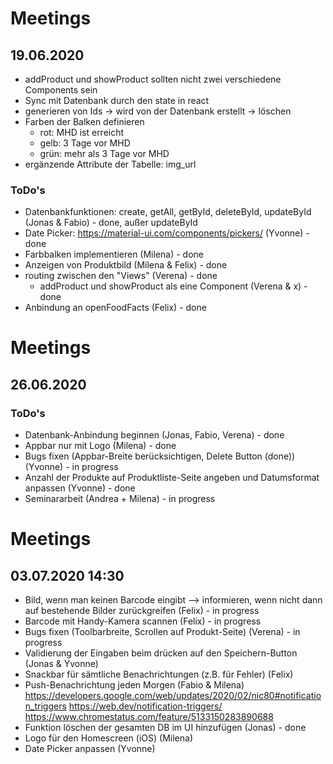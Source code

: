 # Meetings
## 19.06.2020
- addProduct und showProduct sollten nicht zwei verschiedene Components sein
- Sync mit Datenbank durch den state in react
- generieren von Ids -> wird von der Datenbank erstellt -> löschen
- Farben der Balken definieren
    - rot: MHD ist erreicht
    - gelb: 3 Tage vor MHD
    - grün: mehr als 3 Tage vor MHD
- ergänzende Attribute der Tabelle: img_url

### ToDo's
- Datenbankfunktionen: create, getAll, getById, deleteById, updateById (Jonas & Fabio) - done, außer updateById
- Date Picker: https://material-ui.com/components/pickers/ (Yvonne) - done
- Farbbalken implementieren (Milena) - done
- Anzeigen von Produktbild (Milena & Felix) - done
- routing zwischen den "Views" (Verena) - done 
    - addProduct und showProduct als eine Component (Verena & x) - done
- Anbindung an openFoodFacts (Felix) - done

# Meetings
## 26.06.2020

### ToDo's
- Datenbank-Anbindung beginnen (Jonas, Fabio, Verena) - done
- Appbar nur mit Logo (Milena) - done
- Bugs fixen (Appbar-Breite berücksichtigen, Delete Button (done)) (Yvonne) - in progress
- Anzahl der Produkte auf Produktliste-Seite angeben und Datumsformat anpassen (Yvonne) - done
- Seminararbeit (Andrea + Milena) - in progress

# Meetings
## 03.07.2020 14:30
- Bild, wenn man keinen Barcode eingibt --> informieren, wenn nicht dann auf bestehende Bilder zurückgreifen (Felix) - in progress
- Barcode mit Handy-Kamera scannen (Felix) - in progress
- Bugs fixen (Toolbarbreite, Scrollen auf Produkt-Seite) (Verena) - in progress
- Validierung der Eingaben beim drücken auf den Speichern-Button (Jonas & Yvonne)
- Snackbar für sämtliche Benachrichtungen (z.B. für Fehler) (Felix)
- Push-Benachrichtung jeden Morgen (Fabio & Milena) https://developers.google.com/web/updates/2020/02/nic80#notification_triggers https://web.dev/notification-triggers/ https://www.chromestatus.com/feature/5133150283890688
- Funktion löschen der gesamten DB im UI hinzufügen (Jonas) - done
- Logo für den Homescreen (iOS) (Milena)
- Date Picker anpassen (Yvonne)
